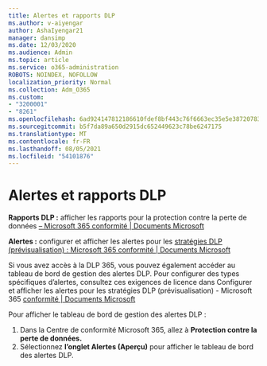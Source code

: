 ```yaml
---
title: Alertes et rapports DLP
ms.author: v-aiyengar
author: AshaIyengar21
manager: dansimp
ms.date: 12/03/2020
ms.audience: Admin
ms.topic: article
ms.service: o365-administration
ROBOTS: NOINDEX, NOFOLLOW
localization_priority: Normal
ms.collection: Adm_O365
ms.custom:
- "3200001"
- "8261"
ms.openlocfilehash: 6ad924147812186610fdef8bf443c76f6663ec35e5e38720783fd4b0369bc579
ms.sourcegitcommit: b5f7da89a650d2915dc652449623c78be6247175
ms.translationtype: MT
ms.contentlocale: fr-FR
ms.lasthandoff: 08/05/2021
ms.locfileid: "54101876"
---
```

# <a name="dlp-reporting-and-alerts"></a>Alertes et rapports DLP

**Rapports DLP :** afficher les rapports pour la protection contre la perte de données [– Microsoft 365 conformité | Documents Microsoft](https://docs.microsoft.com/microsoft-365/compliance/view-the-dlp-reports?view=o365-worldwide&preserve-view=true)

**Alertes :** configurer et afficher les alertes pour les [stratégies DLP (prévisualisation) : Microsoft 365 conformité | Documents Microsoft](https://docs.microsoft.com/microsoft-365/compliance/dlp-configure-view-alerts-policies?view=o365-worldwide&preserve-view=true)

 Si vous avez accès à la DLP 365, vous pouvez également accéder au tableau de bord de gestion des alertes DLP.  Pour configurer des types spécifiques d’alertes, consultez ces exigences de licence dans Configurer et afficher les alertes pour les stratégies DLP (prévisualisation) - Microsoft 365 [conformité | Documents Microsoft](https://docs.microsoft.com/microsoft-365/compliance/dlp-configure-view-alerts-policies?view=o365-worldwide#licensing-for-alert-configuration-options&preserve-view=true)

Pour afficher le tableau de bord de gestion des alertes DLP :

1. Dans la Centre de conformité Microsoft 365, allez à **Protection contre la perte de données.**
1. Sélectionnez **l’onglet Alertes (Aperçu)** pour afficher le tableau de bord des alertes DLP.